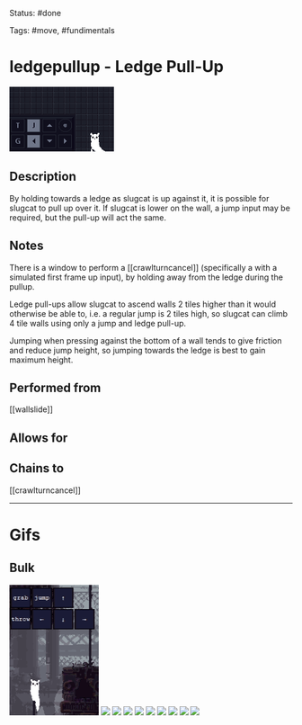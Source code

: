 Status: #done

Tags: #move, #fundimentals

# ledgepullup - Ledge Pull-Up
<img src=https://raw.githubusercontent.com/LauraHannah44/Rain-World-Movement/main/Files/ledgepullup_header.gif>

## Description
By holding towards a ledge as slugcat is up against it, it is possible for slugcat to pull up over it. If slugcat is lower on the wall, a jump input may be required, but the pull-up will act the same.

## Notes
There is a window to perform a [[crawlturncancel]] (specifically a with a simulated first frame up input), by holding away from the ledge during the pullup.

Ledge pull-ups allow slugcat to ascend walls 2 tiles higher than it would otherwise be able to, i.e. a regular jump is 2 tiles high, so slugcat can climb 4 tile walls using only a jump and ledge pull-up.

Jumping when pressing against the bottom of a wall tends to give friction and reduce jump height, so jumping towards the ledge is best to gain maximum height.

## Performed from
[[wallslide]]

## Allows for


## Chains to
[[crawlturncancel]]

___
# Gifs
## Bulk
<img src=https://raw.githubusercontent.com/LauraHannah44/Rain-World-Movement/main/Files/ledgepullup_0.gif>

<img src=https://raw.githubusercontent.com/LauraHannah44/Rain-World-Movement/main/Files/ledgepullup_1.gif>

<img src=https://raw.githubusercontent.com/LauraHannah44/Rain-World-Movement/main/Files/ledgepullup_2.gif>

<img src=https://raw.githubusercontent.com/LauraHannah44/Rain-World-Movement/main/Files/ledgepullup_3.gif>

<img src=https://raw.githubusercontent.com/LauraHannah44/Rain-World-Movement/main/Files/ledgepullup_4.gif>

<img src=https://raw.githubusercontent.com/LauraHannah44/Rain-World-Movement/main/Files/ledgepullup_5.gif>

<img src=https://raw.githubusercontent.com/LauraHannah44/Rain-World-Movement/main/Files/ledgepullup_6.gif>

<img src=https://raw.githubusercontent.com/LauraHannah44/Rain-World-Movement/main/Files/ledgepullup_7.gif>

<img src=https://raw.githubusercontent.com/LauraHannah44/Rain-World-Movement/main/Files/ledgepullup_8.gif>

<img src=https://raw.githubusercontent.com/LauraHannah44/Rain-World-Movement/main/Files/ledgepullup_9.gif>
